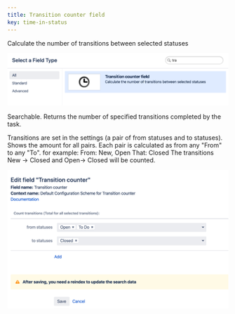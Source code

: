 ```yaml
---
title: Transition counter field
key: time-in-status
---
```



Calculate the number of transitions between selected statuses

<p style="text-align: center;"><a href="/uploads/time-in-status/transition-counter-field/transition-counter-field.png"><img src="/uploads/time-in-status/transition-counter-field/transition-counter-field.png" style="width:600px"/></a></p>

Searchable. Returns the number of specified transitions completed by the task.

Transitions are set in the settings (a pair of from statuses and to statuses). Shows the amount for all pairs. Each pair is calculated as from any "From" to any "To".
for example:
From: New, Open
That: Closed
The transitions New -> Closed and Open-> Closed will be counted.


<p style="text-align: center;"><a href="/uploads/time-in-status/transition-counter-field/transition-counter-field-settings.png"><img src="/uploads/time-in-status/transition-counter-field/transition-counter-field-settings.png" style="width:600px"/></a></p>